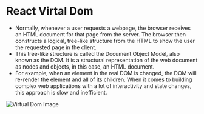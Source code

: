 # React Virtal Dom

- Normally, whenever a user requests a webpage, the browser receives an HTML document for that page from the server. The browser then constructs a logical, tree-like structure from the HTML to show the user the requested page in the client.
- This tree-like structure is called the Document Object Model, also known as the DOM. It is a structural representation of the web document as nodes and objects, in this case, an HTML document.
- For example, when an element in the real DOM is changed, the DOM will re-render the element and all of its children. When it comes to building complex web applications with a lot of interactivity and state changes, this approach is slow and inefficient.

![Virtual Dom Image](https://blog.logrocket.com/wp-content/uploads/2023/01/5-react-actual-dom-update-repaint.png)
